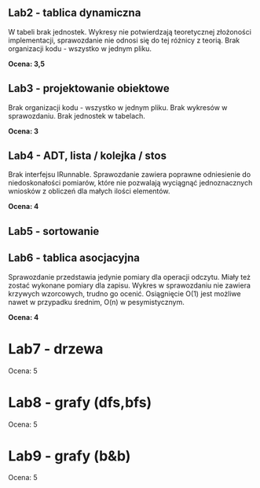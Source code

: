 ## Lab2 - tablica dynamiczna

W tabeli brak jednostek.
Wykresy nie potwierdzają teoretycznej złożoności implementacji, sprawozdanie nie
odnosi się do tej różnicy z teorią.
Brak organizacji kodu - wszystko w jednym pliku.

**Ocena: 3,5**


## Lab3 - projektowanie obiektowe

Brak organizacji kodu - wszystko w jednym pliku.
Brak wykresów w sprawozdaniu. Brak jednostek w tabelach.

**Ocena: 3**

## Lab4 - ADT, lista / kolejka / stos

Brak interfejsu IRunnable.
Sprawozdanie zawiera poprawne odniesienie do niedoskonałości pomiarów, które nie
pozwalają wyciągnąć jednoznacznych wniosków z obliczeń dla małych ilości elementów.

**Ocena: 4**

## Lab5 - sortowanie

## Lab6 - tablica asocjacyjna

Sprawozdanie przedstawia jedynie pomiary dla operacji odczytu. Miały też zostać
wykonane pomiary dla zapisu.
Wykres w sprawozdaniu nie zawiera krzywych wzorcowych, trudno go ocenić.
Osiągnięcie O(1) jest możliwe nawet w przypadku średnim, O(n) w pesymistycznym.

**Ocena: 4**

# Lab7 - drzewa

Ocena: 5

# Lab8 - grafy (dfs,bfs)
Ocena: 5

# Lab9 - grafy (b&b)

Ocena: 5
